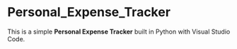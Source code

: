 # Personal_Expense_Tracker
This is a simple **Personal Expense Tracker** built in Python with Visual Studio Code.
